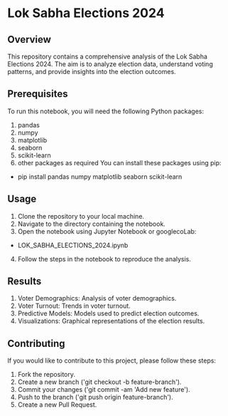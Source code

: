 
# Lok Sabha Elections 2024

## Overview
This repository contains a comprehensive analysis of the Lok Sabha Elections 2024. The aim is to analyze election data, understand voting patterns, and provide insights into the election outcomes.
## Prerequisites
To run this notebook, you will need the following Python packages:

 1. pandas
 2. numpy
 3. matplotlib
 4. seaborn
 5. scikit-learn
 6. other packages as required
 You can install these packages using pip: 
 + pip install pandas numpy matplotlib seaborn scikit-learn


## Usage
1. Clone the repository to your local machine.
2. Navigate to the directory containing the notebook.
3. Open the notebook using Jupyter Notebook or googlecoLab:
  + LOK_SABHA_ELECTIONS_2024.ipynb
4. Follow the steps in the notebook to reproduce the analysis.
## Results
1. Voter Demographics: Analysis of voter demographics.
2. Voter Turnout: Trends in voter turnout.
3. Predictive Models: Models used to predict election outcomes.
4. Visualizations: Graphical representations of the election results.

## Contributing
If you would like to contribute to this project, please follow these steps:

1. Fork the repository.
2. Create a new branch ('git checkout -b feature-branch').
3. Commit your changes ('git commit -am 'Add new feature').
4. Push to the branch ('git push origin feature-branch').
5. Create a new Pull Request.